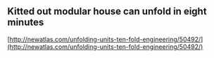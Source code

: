 ## Kitted out modular house can unfold in eight minutes
  
  [http://newatlas.com/unfolding-units-ten-fold-engineering/50492/](http://newatlas.com/unfolding-units-ten-fold-engineering/50492/)